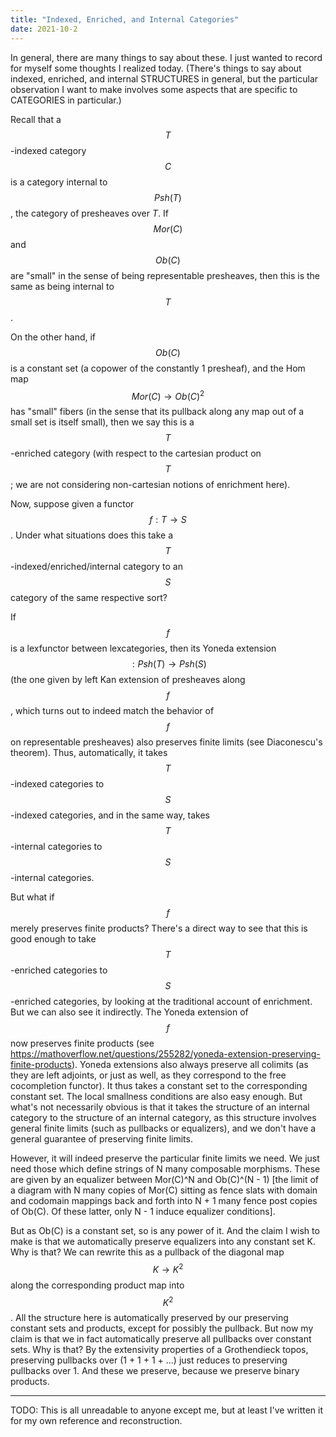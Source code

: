 ```yaml
---
title: "Indexed, Enriched, and Internal Categories"
date: 2021-10-2
---
```

In general, there are many things to say about these. I just wanted to record for myself some thoughts I realized today. (There's things to say about indexed, enriched, and internal STRUCTURES in general, but the particular observation I want to make involves some aspects that are specific to CATEGORIES in particular.)

Recall that a $$T$$-indexed category $$C$$ is a category internal to $$Psh(T)$$, the category of presheaves over $T$. If $$Mor(C)$$ and $$Ob(C)$$ are "small" in the sense of being representable presheaves, then this is the same as being internal to $$T$$.

On the other hand, if $$Ob(C)$$ is a constant set (a copower of the constantly 1 presheaf), and the Hom map $$Mor(C) \to Ob(C)^2$$ has "small" fibers (in the sense that its pullback along any map out of a small set is itself small), then we say this is a $$T$$-enriched category (with respect to the cartesian product on $$T$$; we are not considering non-cartesian notions of enrichment here).

Now, suppose given a functor $$f : T \to S$$. Under what situations does this take a $$T$$-indexed/enriched/internal category to an $$S$$ category of the same respective sort?

If $$f$$ is a lexfunctor between lexcategories, then its Yoneda extension $$: Psh(T) \to Psh(S)$$ (the one given by left Kan extension of presheaves along $$f$$, which turns out to indeed match the behavior of $$f$$ on representable presheaves) also preserves finite limits (see Diaconescu's theorem). Thus, automatically, it takes $$T$$-indexed categories to $$S$$-indexed categories, and in the same way, takes $$T$$-internal categories to $$S$$-internal categories.

But what if $$f$$ merely preserves finite products? There's a direct way to see that this is good enough to take $$T$$-enriched categories to $$S$$-enriched categories, by looking at the traditional account of enrichment. But we can also see it indirectly. The Yoneda extension of $$f$$ now preserves finite products (see https://mathoverflow.net/questions/255282/yoneda-extension-preserving-finite-products). Yoneda extensions also always preserve all colimits (as they are left adjoints, or just as well, as they correspond to the free cocompletion functor). It thus takes a constant set to the corresponding constant set. The local smallness conditions are also easy enough. But what's not necessarily obvious is that it takes the structure of an internal category to the structure of an internal category, as this structure involves general finite limits (such as pullbacks or equalizers), and we don't have a general guarantee of preserving finite limits.

However, it will indeed preserve the particular finite limits we need. We just need those which define strings of N many composable morphisms. These are given by an equalizer between Mor(C)^N and Ob(C)^(N - 1) \[the limit of a diagram with N many copies of Mor(C) sitting as fence slats with domain and codomain mappings back and forth into N + 1 many fence post copies of Ob(C). Of these latter, only N - 1 induce equalizer conditions\].

But as Ob(C) is a constant set, so is any power of it. And the claim I wish to make is that we automatically preserve equalizers into any constant set K. Why is that? We can rewrite this as a pullback of the diagonal map $$K \to K^2$$ along the corresponding product map into $$K^2$$. All the structure here is automatically preserved by our preserving constant sets and products, except for possibly the pullback. But now my claim is that we in fact automatically preserve all pullbacks over constant sets. Why is that? By the extensivity properties of a Grothendieck topos, preserving pullbacks over (1 + 1 + 1 + ...) just reduces to preserving pullbacks over 1. And these we preserve, because we preserve binary products.

----

TODO: This is all unreadable to anyone except me, but at least I've written it for my own reference and reconstruction.